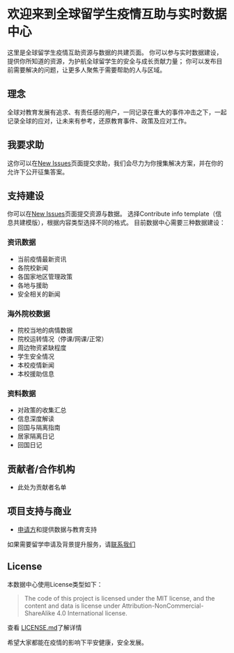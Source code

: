 # 欢迎来到全球留学生疫情互助与实时数据中心

这里是全球留学生疫情互助资源与数据的共建页面。
你可以参与实时数据建设，提供你所知道的资源，为护航全球留学生的安全与成长贡献力量；
你可以发布目前需要解决的问题，让更多人聚焦于需要帮助的人与区域。

## 理念
全球对教育发展有追求、有责任感的用户，一同记录在重大的事件冲击之下，一起记录全球的应对，让未来有参考，还原教育事件、政策及应对工作。

## 我要求助

这你可以在[New Issues](https://github.com/applysquare/covid19-datahub/issues/new/choose)页面提交求助，我们会尽力为你搜集解决方案，并在你的允许下公开征集答案。

## 支持建设

你可以在[New Issues](https://github.com/applysquare/covid19-datahub/issues/new/choose)页面提交资源与数据。
选择Contribute info template（信息共建模版），根据内容类型选择不同的格式。
目前数据中心需要三种数据建设：

### 资讯数据

- 当前疫情最新资讯
- 各院校新闻
- 各国家地区管理政策
- 各地与援助
- 安全相关的新闻

### 海外院校数据

- 院校当地的病情数据
- 院校运转情况（停课/网课/正常）
- 周边物资紧缺程度
- 学生安全情况
- 本校疫情新闻
- 本校援助信息

### 资料数据

- 对政策的收集汇总
- 信息深度解读
- 回国与隔离指南
- 居家隔离日记
- 回国日记

## 贡献者/合作机构
- 此处为贡献者名单

## 项目支持与商业

- [申请方](http://www.applysquare.com)和提供数据与教育支持

如果需要留学申请及背景提升服务，请[联系我们](http://www.applysquare.com)


## License

本数据中心使用License类型如下：
> The code of this project is licensed under the MIT license, and
> the content and data is license under Attribution-NonCommercial-ShareAlike 
> 4.0 International license.

查看 [LICENSE.md](https://github.com/applysquare/covid19-datahub/blob/master/LICENSE)了解详情

希望大家都能在疫情的影响下平安健康，安全发展。
